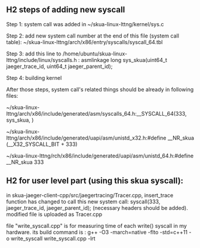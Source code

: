 ## H2 steps of adding new syscall

Step 1: system call was added in ~/skua-linux-lttng/kernel/sys.c

Step 2: add new system call number at the end of this file (system call table): ~/skua-linux-lttng/arch/x86/entry/syscalls/syscall_64.tbl

Step 3: add this line to /home/ubuntu/skua-linux-lttng/include/linux/syscalls.h : asmlinkage long sys_skua(uint64_t  jaeger_trace_id, uint64_t jaeger_parent_id);

Step 4: building kernel

After those steps, system call's related things should be already in following files:

~/skua-linux-lttng/arch/x86/include/generated/asm/syscalls_64.h:__SYSCALL_64(333, sys_skua, )

~/skua-linux-lttng/arch/x86/include/generated/uapi/asm/unistd_x32.h:#define __NR_skua (__X32_SYSCALL_BIT + 333)


~/skua-linux-lttng/rch/x86/include/generated/uapi/asm/unistd_64.h:#define __NR_skua 333



## H2 for user level part (using this skua syscall):

in skua-jaeger-client-cpp/src/jaegertracing/Tracer.cpp, insert_trace function has changed to call this new system call: syscall(333, jaeger_trace_id, jaeger_parent_id);
(necessary headers should be added). modified file is uploaded as Tracer.cpp



file "write_syscall.cpp" is for measuring time of each write() syscall in my hardware. its build command is : g++ -O3 -march=native -flto -std=c++11 -o write_syscall  write_syscall.cpp  -lrt

